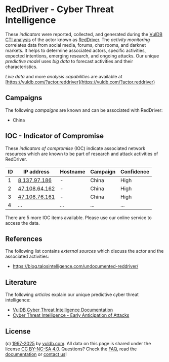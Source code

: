 # RedDriver - Cyber Threat Intelligence

These _indicators_ were reported, collected, and generated during the [VulDB CTI analysis](https://vuldb.com/?kb.cti) of the actor known as [RedDriver](https://vuldb.com/?actor.reddriver). The _activity monitoring_ correlates data from social media, forums, chat rooms, and darknet markets. It helps to determine associated actors, specific activities, expected intentions, emerging research, and ongoing attacks. Our unique _predictive model_ uses _big data_ to forecast activities and their characteristics.

_Live data_ and more _analysis capabilities_ are available at [https://vuldb.com/?actor.reddriver](https://vuldb.com/?actor.reddriver)

## Campaigns

The following _campaigns_ are known and can be associated with RedDriver:

* China

## IOC - Indicator of Compromise

These _indicators of compromise_ (IOC) indicate associated network resources which are known to be part of research and attack activities of RedDriver.

ID | IP address | Hostname | Campaign | Confidence
-- | ---------- | -------- | -------- | ----------
1 | [8.137.97.186](https://vuldb.com/?ip.8.137.97.186) | - | China | High
2 | [47.108.64.162](https://vuldb.com/?ip.47.108.64.162) | - | China | High
3 | [47.108.76.161](https://vuldb.com/?ip.47.108.76.161) | - | China | High
4 | ... | ... | ... | ...

There are 5 more IOC items available. Please use our online service to access the data.

## References

The following list contains _external sources_ which discuss the actor and the associated activities:

* https://blog.talosintelligence.com/undocumented-reddriver/

## Literature

The following _articles_ explain our unique predictive cyber threat intelligence:

* [VulDB Cyber Threat Intelligence Documentation](https://vuldb.com/?kb.cti)
* [Cyber Threat Intelligence - Early Anticipation of Attacks](https://www.scip.ch/en/?labs.20201022)

## License

(c) [1997-2025](https://vuldb.com/?kb.changelog) by [vuldb.com](https://vuldb.com/?kb.about). All data on this page is shared under the license [CC BY-NC-SA 4.0](https://creativecommons.org/licenses/by-nc-sa/4.0/). Questions? Check the [FAQ](https://vuldb.com/?kb.faq), read the [documentation](https://vuldb.com/?kb) or [contact us](https://vuldb.com/?contact)!
